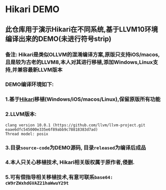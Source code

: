 
# Hikari DEMO

## 此仓库用于演示Hikari在不同系统,基于LLVM10环境编译出来的DEMO(未进行符号strip)

### 备注: Hikari是类似OLLVM的混淆编译方案,原版只支持iOS/macos,且是较为古老的LLVM8,本人对其进行移植,添加Windows,Linux支持,并兼容最新LLVM版本

### DEMO编译环境如下:

### 1.基于[Hikari](https://github.com/HikariObfuscator/Hikari/tree/release_80)移植(Windows/iOS/macos/Linux),保留原版所有功能

### 2.LLVM版本:
```
clang version 10.0.1 (https://github.com/llvm/llvm-project.git eaae6dfc545000e335e6f89abb9c78818383d7ad)
Thread model: posix
```

### 3.目录`source-code`为DEMO源码, 目录`released`为编译后成品

### 4.本人只关心移植技术, Hikari相关版权属于原作者,侵删.

### 5.可有偿指导相关移植技术,有意可联系`base64: cW9rZWxhdGVAZ21haWwuY29t`
